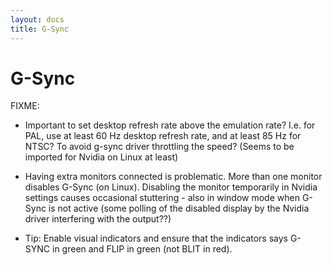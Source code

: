 ```yaml
---
layout: docs
title: G-Sync
---
```


# G-Sync

FIXME:

- Important to set desktop refresh rate above the emulation rate? I.e. for PAL, use at least 60 Hz desktop refresh rate, and at least 85 Hz for NTSC? To avoid g-sync driver throttling the speed? (Seems to be imported for Nvidia on Linux at least)

- Having extra monitors connected is problematic. More than one monitor disables G-Sync (on Linux). Disabling the monitor temporarily in Nvidia settings causes occasional stuttering - also in window mode when G-Sync is not active (some polling of the disabled display by the Nvidia driver interfering with the output??)

- Tip: Enable visual indicators and ensure that the indicators says G-SYNC in green and FLIP in green (not BLIT in red).
